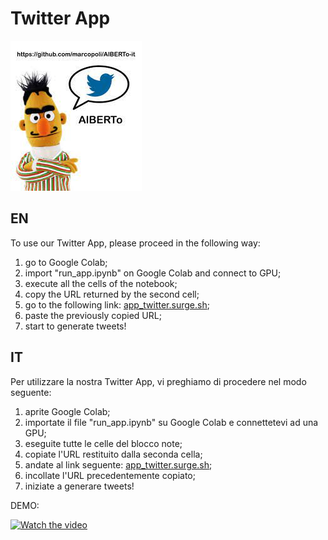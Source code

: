 # Twitter App

![albertoimage](albertoimage.jpeg)

## EN

To use our Twitter App, please proceed in the following way:

1. go to Google Colab;
2. import "run_app.ipynb" on Google Colab and connect to GPU;
3. execute all the cells of the notebook;
4. copy the URL returned by the second cell;
5. go to the following link: [app_twitter.surge.sh](http://app_twitter.surge.sh);
6. paste the previously copied URL;
7. start to generate tweets!




## IT

Per utilizzare la nostra Twitter App, vi preghiamo di procedere nel modo seguente:

1. aprite Google Colab;
2. importate il file "run_app.ipynb" su Google Colab e connettetevi ad una GPU;
3. eseguite tutte le celle del blocco note;
4. copiate l'URL restituito dalla seconda cella;
5. andate al link seguente: [app_twitter.surge.sh](http://app_twitter.surge.sh);
6. incollate l'URL precedentemente copiato;
7. iniziate a generare tweets!

DEMO:

[![Watch the video](https://img.youtube.com/vi/qdeMb6knsXA/hqdefault.jpg)](https://youtu.be/qdeMb6knsXA)
